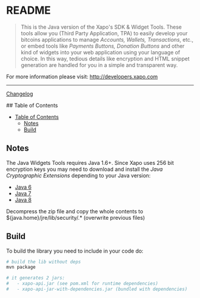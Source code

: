 # README
>This is the Java version of the Xapo's SDK & Widget Tools. These tools allow you (Third Party Application, TPA) to easily develop your bitcoins applications to manage *Accounts, Wallets, Transactions*, etc., or embed tools like *Payments Buttons, Donation Buttons* and other kind of widgets into your web application using your language of choice. In this way, tedious details like encryption and HTML snippet generation are handled for you in a simple and transparent way.

For more information please visit: http://developers.xapo.com

---

[Changelog](CHANGELOG.md)

<!-- START doctoc generated TOC please keep comment here to allow auto update -->
<!-- DON'T EDIT THIS SECTION, INSTEAD RE-RUN doctoc TO UPDATE -->
## Table of Contents

- [Table of Contents](#table-of-contents)
  - [Notes](#notes)
  - [Build](#build)
  
<!-- END doctoc generated TOC please keep comment here to allow auto update -->

## Notes

The Java Widgets Tools requires Java 1.6+. Since Xapo uses 256 bit encryption keys you may need to download and install the _Java Cryptographic Extensions_ depending to your Java version:

- [Java 6](http://www.oracle.com/technetwork/java/javase/downloads/jce-6-download-429243.html)
- [Java 7](http://www.oracle.com/technetwork/java/javase/downloads/jce-7-download-432124.html)
- [Java 8](http://www.oracle.com/technetwork/java/javase/downloads/jce8-download-2133166.html)

Decompress the zip file and copy the whole contents to ${java.home}/jre/lib/security/.* (overwrite previous files)

## Build
To build the library you need to include in your code do:

``` bash
# build the lib without deps
mvn package

# it generates 2 jars: 
#   - xapo-api.jar (see pom.xml for runtime dependencies)
#   - xapo-api-jar-with-dependencies.jar (bundled with dependencies)
```
